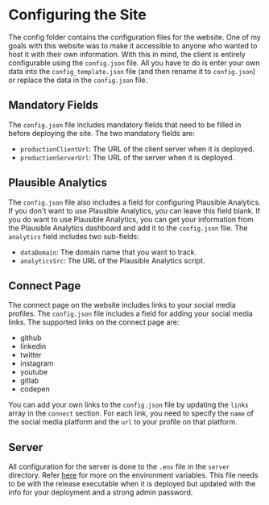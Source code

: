 # Configuring the Site

The config folder contains the configuration files for the website. One of my goals with this website was to make it accessible to anyone who wanted to host it with their own information. With this in mind, the client is entirely configurable using the `config.json` file. All you have to do is enter your own data into the `config_template.json` file (and then rename it to `config.json`) or replace the data in the `config.json` file.

## Mandatory Fields

The `config.json` file includes mandatory fields that need to be filled in before deploying the site. The two mandatory fields are:

- `productionClientUrl`: The URL of the client server when it is deployed.
- `productionServerUrl`: The URL of the server when it is deployed.

## Plausible Analytics

The `config.json` file also includes a field for configuring Plausible Analytics. If you don't want to use Plausible Analytics, you can leave this field blank. If you do want to use Plausible Analytics, you can get your information from the Plausible Analytics dashboard and add it to the `config.json` file. The `analytics` field includes two sub-fields:

- `dataDomain`: The domain name that you want to track.
- `analyticsSrc`: The URL of the Plausible Analytics script.

## Connect Page

The connect page on the website includes links to your social media profiles. The `config.json` file includes a field for adding your social media links. The supported links on the connect page are:

- github
- linkedin
- twitter
- instagram
- youtube
- gitlab
- codepen

You can add your own links to the `config.json` file by updating the `links` array in the `connect` section. For each link, you need to specify the `name` of the social media platform and the `url` to your profile on that platform.

## Server

All configuration for the server is done to the `.env` file in the `server` directory. Refer [here](../server/README.md#environment-variables) for more on the environment variables. This file needs to be with the release executable when it is deployed but updated with the info for your deployment and a strong admin password.
